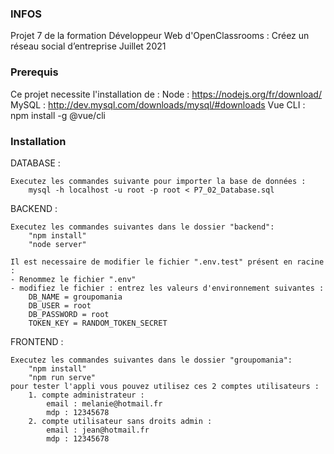 ### INFOS ###

Projet 7 de la formation Développeur Web d'OpenClassrooms :
Créez un réseau social d’entreprise
Juillet 2021

### Prerequis ###

Ce projet necessite l'installation de : 
    Node : https://nodejs.org/fr/download/ 
    MySQL : http://dev.mysql.com/downloads/mysql/#downloads
    Vue CLI : npm install -g @vue/cli


### Installation ###

DATABASE :

    Executez les commandes suivante pour importer la base de données : 
        mysql -h localhost -u root -p root < P7_02_Database.sql

BACKEND :

    Executez les commandes suivantes dans le dossier "backend": 
        "npm install" 
        "node server"

    Il est necessaire de modifier le fichier ".env.test" présent en racine :
    - Renommez le fichier ".env"
    - modifiez le fichier : entrez les valeurs d'environnement suivantes :
        DB_NAME = groupomania
        DB_USER = root
        DB_PASSWORD = root
        TOKEN_KEY = RANDOM_TOKEN_SECRET

FRONTEND :

    Executez les commandes suivantes dans le dossier "groupomania": 
        "npm install" 
        "npm run serve"
    pour tester l'appli vous pouvez utilisez ces 2 comptes utilisateurs :
        1. compte administrateur :
            email : melanie@hotmail.fr
            mdp : 12345678
        2. compte utilisateur sans droits admin :
            email : jean@hotmail.fr
            mdp : 12345678




